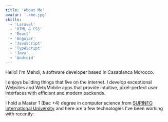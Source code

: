 ```yaml
---
title: 'About Me'
avatar: './me.jpg'
skills:
  - 'Laravel'
  - 'HTML & CSS'
  - 'React'
  - 'Angular'
  - 'JavaScript'
  - 'TypeScript'
  - 'Java'
  - 'Android'
---
```


Hello! I'm Mehdi, a software developer based in Casablanca Morocco.

I enjoys building things that live on the internet. I develop exceptional Websites and Web/Mobile apps that provide intuitive, pixel-perfect user interfaces with efficient and modern backends.

I hold a Master 1 (Bac +4) degree in computer science from [SUPINFO International University](https://www.supinfo.com/) and here are a few technologies I've been working with recently: